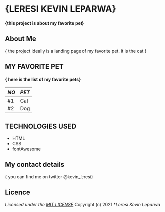 # {LERESI KEVIN LEPARWA}
#### {this project is about my favorite pet}
## About Me
{ the project ideally is a landing page of my favorite pet. it is the cat 
 }
## MY FAVORITE PET
#### { here is the list of my favorite pets}

|*NO*|*PET*| 
|---------|------------|
| #1 | Cat | 
| #2 | Dog | 


## TECHNOLOGIES USED
* HTML
* CSS
* fontAwesome


## My contact details
{ you can find me on twitter @kevin_leresi}
## Licence
*Licensed under the [MIT LICENSE](LICENSE.txt)*
Copyright (c) 2021 **Leresi Kevin Leparwa*